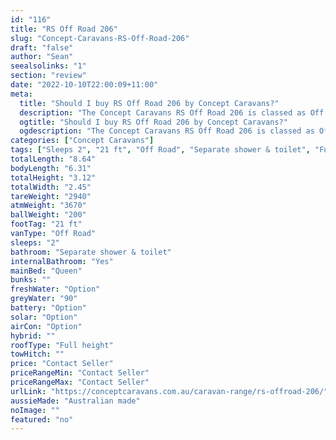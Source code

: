 ```yaml
---
id: "116"
title: "RS Off Road 206"
slug: "Concept-Caravans-RS-Off-Road-206"
draft: "false"
author: "Sean"
seealsolinks: "1"
section: "review"
date: "2022-10-10T22:00:09+11:00"
meta:
  title: "Should I buy RS Off Road 206 by Concept Caravans?"
  description: "The Concept Caravans RS Off Road 206 is classed as Off Road, and sleeps 2 people. It is Australian made and comes in at 21 ft. It generally has Separate shower & toilet."
  ogtitle: "Should I buy RS Off Road 206 by Concept Caravans?"
  ogdescription: "The Concept Caravans RS Off Road 206 is classed as Off Road, and sleeps 2 people. It is Australian made and comes in at 21 ft. It generally has Separate shower & toilet."
categories: ["Concept Caravans"]
tags: ["Sleeps 2", "21 ft", "Off Road", "Separate shower & toilet", "Full height", "Price Unknown", "Australian made"]
totalLength: "8.64"
bodyLength: "6.31"
totalHeight: "3.12"
totalWidth: "2.45"
tareWeight: "2940"
atmWeight: "3670"
ballWeight: "200"
footTag: "21 ft"
vanType: "Off Road"
sleeps: "2"
bathroom: "Separate shower & toilet"
internalBathroom: "Yes"
mainBed: "Queen"
bunks: ""
freshWater: "Option"
greyWater: "90"
battery: "Option"
solar: "Option"
airCon: "Option"
hybrid: ""
roofType: "Full height"
towHitch: ""
price: "Contact Seller"
priceRangeMin: "Contact Seller"
priceRangeMax: "Contact Seller"
urlLink: "https://conceptcaravans.com.au/caravan-range/rs-offroad-206/"
aussieMade: "Australian made"
noImage: ""
featured: "no"
---
```

